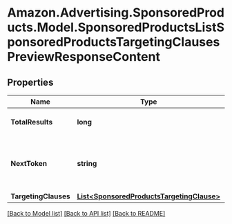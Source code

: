 # Amazon.Advertising.SponsoredProducts.Model.SponsoredProductsListSponsoredProductsTargetingClausesPreviewResponseContent

## Properties

Name | Type | Description | Notes
------------ | ------------- | ------------- | -------------
**TotalResults** | **long** | The total number of entities | [optional] 
**NextToken** | **string** | token value allowing to navigate to the next response page | [optional] 
**TargetingClauses** | [**List&lt;SponsoredProductsTargetingClause&gt;**](SponsoredProductsTargetingClause.md) |  | [optional] 

[[Back to Model list]](../README.md#documentation-for-models) [[Back to API list]](../README.md#documentation-for-api-endpoints) [[Back to README]](../README.md)

